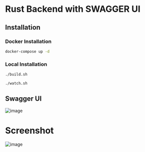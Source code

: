 # Rust Backend with SWAGGER UI


## Installation

### Docker Installation

```bash
docker-compose up -d
```

### Local Installation

```bash
./build.sh

./watch.sh
```

## Swagger UI

![image](https://github.com/debojyoti452/rust_demo_backend/assets/20729878/d9cbca03-73ea-47f4-bae0-2e46084b77b9)


# Screenshot
![image](https://github.com/debojyoti452/rust_demo_backend/assets/20729878/250822b1-d09d-4c55-b670-3cf85b880f72)

